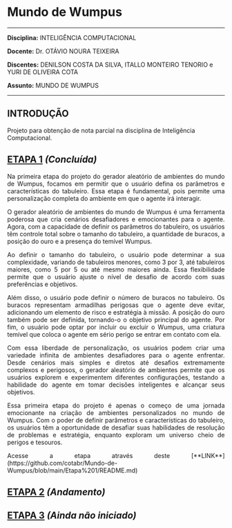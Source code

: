 # **Mundo de Wumpus**

---

**Disciplina:** INTELIGÊNCIA COMPUTACIONAL

**Docente:** Dr. OTÁVIO NOURA TEIXEIRA

**Discentes:** DENILSON COSTA DA SILVA, ITALLO MONTEIRO TENORIO e YURI DE OLIVEIRA COTA

**Assunto:** MUNDO DE WUMPUS

---

## **INTRODUÇÃO**

Projeto para obtenção de nota parcial na disciplina de Inteligência Computacional.

## **[ETAPA 1](https://github.com/cotabr/Mundo-de-Wumpus/blob/main/Etapa%201/README.md)** *(Concluída)*

<p ALIGN=justify> Na primeira etapa do projeto do gerador aleatório de ambientes do mundo de Wumpus, focamos em permitir que o usuário defina os parâmetros e características do tabuleiro. Essa etapa é fundamental, pois permite uma personalização completa do ambiente em que o agente irá interagir.</p>

<p ALIGN=justify> O gerador aleatório de ambientes do mundo de Wumpus é uma ferramenta poderosa que cria cenários desafiadores e emocionantes para o agente. Agora, com a capacidade de definir os parâmetros do tabuleiro, os usuários têm controle total sobre o tamanho do tabuleiro, a quantidade de buracos, a posição do ouro e a presença do temível Wumpus.</p>

<p ALIGN=justify> Ao definir o tamanho do tabuleiro, o usuário pode determinar a sua complexidade, variando de tabuleiros menores, como 3 por 3, até tabuleiros maiores, como 5 por 5 ou até mesmo maiores ainda. Essa flexibilidade permite que o usuário ajuste o nível de desafio de acordo com suas preferências e objetivos.</p>

<p ALIGN=justify> Além disso, o usuário pode definir o número de buracos no tabuleiro. Os buracos representam armadilhas perigosas que o agente deve evitar, adicionando um elemento de risco e estratégia à missão. A posição do ouro também pode ser definida, tornando-o o objetivo principal do agente. Por fim, o usuário pode optar por incluir ou excluir o Wumpus, uma criatura temível que coloca o agente em sério perigo se entrar em contato com ela.</p>

<p ALIGN=justify> Com essa liberdade de personalização, os usuários podem criar uma variedade infinita de ambientes desafiadores para o agente enfrentar. Desde cenários mais simples e diretos até desafios extremamente complexos e perigosos, o gerador aleatório de ambientes permite que os usuários explorem e experimentem diferentes configurações, testando a habilidade do agente em tomar decisões inteligentes e alcançar seus objetivos.</p>

<p ALIGN=justify> Essa primeira etapa do projeto é apenas o começo de uma jornada emocionante na criação de ambientes personalizados no mundo de Wumpus. Com o poder de definir parâmetros e características do tabuleiro, os usuários têm a oportunidade de desafiar suas habilidades de resolução de problemas e estratégia, enquanto exploram um universo cheio de perigos e tesouros.</p>

<p ALIGN=justify> Acesse a etapa através deste [**LINK**](https://github.com/cotabr/Mundo-de-Wumpus/blob/main/Etapa%201/README.md)</p>

## **[ETAPA 2](https://github.com/cotabr/Mundo-de-Wumpus/blob/main/Etapa%202/README.md)** *(Andamento)*

## **[ETAPA 3](https://github.com/cotabr/Mundo-de-Wumpus/blob/main/Etapa%203/README.md)** *(Ainda não iniciado)*
